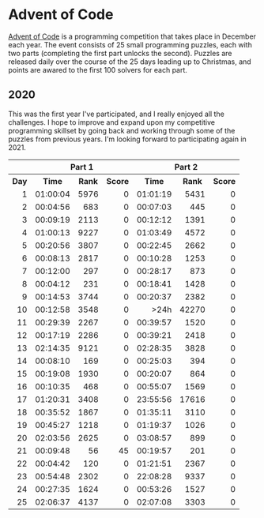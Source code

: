 # Advent of Code
[Advent of Code](https://adventofcode.com/) is a programming competition that takes place in December each year. The event consists of 25 small programming puzzles, each with two parts (completing the first part unlocks the second). Puzzles are released daily over the course of the 25 days leading up to Christmas, and points are awared to the first 100 solvers for each part.

## 2020
This was the first year I've participated, and I really enjoyed all the challenges. I hope to improve and expand upon my competitive programming skillset by going back and working through some of the puzzles from previous years. I'm looking forward to participating again in 2021.

<table>
    <tr>
        <th></th>
        <th colspan="3">Part 1</th>
        <th colspan="3">Part 2</th>
    </tr>
    <tr>
        <th>Day</th>
        <th>Time</th>
        <th>Rank</th>
        <th>Score</th>
        <th>Time</th>
        <th>Rank</th>
        <th>Score</th>
    </tr>
    <tr style="text-align:right">
        <td>1</td>
        <td>01:00:04</td>
        <td>5976</td>
        <td>0</td>
        <td>01:01:19</td>
        <td>5431</td>
        <td>0</td>
    </tr>
    <tr style="text-align:right">
        <td>2</td>
        <td>00:04:56</td>
        <td>683</td>
        <td>0</td>
        <td>00:07:03</td>
        <td>445</td>
        <td>0</td>
    </tr>
    <tr style="text-align:right">
        <td>3</td>
        <td>00:09:19</td>
        <td>2113</td>
        <td>0</td>
        <td>00:12:12</td>
        <td>1391</td>
        <td>0</td>
    </tr>
    <tr style="text-align:right">
        <td>4</td>
        <td>01:00:13</td>
        <td>9227</td>
        <td>0</td>
        <td>01:03:49</td>
        <td>4572</td>
        <td>0</td>
    </tr>
    <tr style="text-align:right">
        <td>5</td>
        <td>00:20:56</td>
        <td>3807</td>
        <td>0</td>
        <td>00:22:45</td>
        <td>2662</td>
        <td>0</td>
    </tr>
    <tr style="text-align:right">
        <td>6</td>
        <td>00:08:13</td>
        <td>2817</td>
        <td>0</td>
        <td>00:10:28</td>
        <td>1253</td>
        <td>0</td>
    </tr>
    <tr style="text-align:right">
        <td>7</td>
        <td>00:12:00</td>
        <td>297</td>
        <td>0</td>
        <td>00:28:17</td>
        <td>873</td>
        <td>0</td>
    </tr>
    <tr style="text-align:right">
        <td>8</td>
        <td>00:04:12</td>
        <td>231</td>
        <td>0</td>
        <td>00:18:41</td>
        <td>1428</td>
        <td>0</td>
    </tr>
    <tr style="text-align:right">
        <td>9</td>
        <td>00:14:53</td>
        <td>3744</td>
        <td>0</td>
        <td>00:20:37</td>
        <td>2382</td>
        <td>0</td>
    </tr>
    <tr style="text-align:right">
        <td>10</td>
        <td>00:12:58</td>
        <td>3548</td>
        <td>0</td>
        <td>>24h</td>
        <td>42270</td>
        <td>0</td>
    </tr>
    <tr style="text-align:right">
        <td>11</td>
        <td>00:29:39</td>
        <td>2267</td>
        <td>0</td>
        <td>00:39:57</td>
        <td>1520</td>
        <td>0</td>
    </tr>
    <tr style="text-align:right">
        <td>12</td>
        <td>00:17:19</td>
        <td>2286</td>
        <td>0</td>
        <td>00:39:21</td>
        <td>2418</td>
        <td>0</td>
    </tr>
    <tr style="text-align:right">
        <td>13</td>
        <td>02:14:35</td>
        <td>9121</td>
        <td>0</td>
        <td>02:28:35</td>
        <td>3828</td>
        <td>0</td>
    </tr>
    <tr style="text-align:right">
        <td>14</td>
        <td>00:08:10</td>
        <td>169</td>
        <td>0</td>
        <td>00:25:03</td>
        <td>394</td>
        <td>0</td>
    </tr>
    <tr style="text-align:right">
        <td>15</td>
        <td>00:19:08</td>
        <td>1930</td>
        <td>0</td>
        <td>00:20:07</td>
        <td>864</td>
        <td>0</td>
    </tr>
    <tr style="text-align:right">
        <td>16</td>
        <td>00:10:35</td>
        <td>468</td>
        <td>0</td>
        <td>00:55:07</td>
        <td>1569</td>
        <td>0</td>
    </tr>
    <tr style="text-align:right">
        <td>17</td>
        <td>01:20:31</td>
        <td>3408</td>
        <td>0</td>
        <td>23:55:56</td>
        <td>17616</td>
        <td>0</td>
    </tr>
    <tr style="text-align:right">
        <td>18</td>
        <td>00:35:52</td>
        <td>1867</td>
        <td>0</td>
        <td>01:35:11</td>
        <td>3110</td>
        <td>0</td>
    </tr>
    <tr style="text-align:right">
        <td>19</td>
        <td>00:45:27</td>
        <td>1218</td>
        <td>0</td>
        <td>01:19:37</td>
        <td>1026</td>
        <td>0</td>
    </tr>
    <tr style="text-align:right">
        <td>20</td>
        <td>02:03:56</td>
        <td>2625</td>
        <td>0</td>
        <td>03:08:57</td>
        <td>899</td>
        <td>0</td>
    </tr>
    <tr style="text-align:right">
        <td>21</td>
        <td>00:09:48</td>
        <td>56</td>
        <td>45</td>
        <td>00:19:57</td>
        <td>201</td>
        <td>0</td>
    </tr>
    <tr style="text-align:right">
        <td>22</td>
        <td>00:04:42</td>
        <td>120</td>
        <td>0</td>
        <td>01:21:51</td>
        <td>2367</td>
        <td>0</td>
    </tr>
    <tr style="text-align:right">
        <td>23</td>
        <td>00:54:48</td>
        <td>2302</td>
        <td>0</td>
        <td>22:08:28</td>
        <td>9337</td>
        <td>0</td>
    </tr>
    <tr style="text-align:right">
        <td>24</td>
        <td>00:27:35</td>
        <td>1624</td>
        <td>0</td>
        <td>00:53:26</td>
        <td>1527</td>
        <td>0</td>
    </tr>
    <tr style="text-align:right">
        <td>25</td>
        <td>02:06:37</td>
        <td>4137</td>
        <td>0</td>
        <td>02:07:08</td>
        <td>3303</td>
        <td>0</td>
    </tr>
</table>

